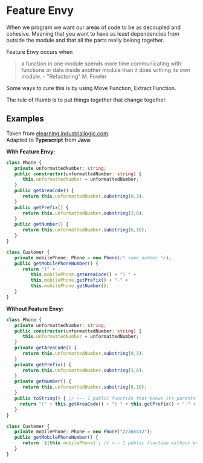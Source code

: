 # Feature Envy

When we program we want our areas of code to be as decoupled and cohesive. Meaning that you want to have as least dependencies from outside the module and that all the parts really belong together.

Feature Envy occurs when
> a function in one module spends more time communicating with functions or data inside another module than it does withing its own module. - "Refactoring" M. Fowler

Some ways to cure this is by using Move Function, Extract Function.

The rule of thumb is to put things together that change together.

## Examples

Taken from [elearning.industriallogic.com](https://elearning.industriallogic.com/gh/submit?Action=PageAction&album=recognizingSmells&path=recognizingSmells/featureEnvy/featureEnvyExample&devLanguage=Java).<br/>Adapted to **Typescript** from **Java**:

**With Feature Envy:**
```typescript
class Phone {
   private unformattedNumber: string;
   public constructor(unformattedNumber: string) {
      this.unformattedNumber = unformattedNumber;
   }
   public getAreaCode() {
      return this.unformattedNumber.substring(0,3);
   }
   public getPrefix() {
      return this.unformattedNumber.substring(3,6);
   }
   public getNumber() {
      return this.unformattedNumber.substring(6,10);
   }
}

class Customer {
   private mobilePhone: Phone = new Phone(/* some number */);
   public getMobilePhoneNumber() {
      return "(" +
         this.mobilePhone.getAreaCode() + ") " +
         this.mobilePhone.getPrefix() + "-" +
         this.mobilePhone.getNumber();
   }
}
```

**Without Feature Envy:**
```typescript
class Phone {
   private unformattedNumber: string;
   public constructor(unformattedNumber: string) {
      this.unformattedNumber = unformattedNumber;
   }
   private getAreaCode() {
      return this.unformattedNumber.substring(0,3);
   }
   private getPrefix() {
      return this.unformattedNumber.substring(3,6);
   }
   private getNumber() {
      return this.unformattedNumber.substring(6,10);
   }
   public toString() { // <-- 1 public function that knows its parents interface
     return "(" + this.getAreaCode() + ") " + this.getPrefix() + "-" + this.getNumber();
   }
}

class Customer {
   private mobilePhone: Phone = new Phone("22365412");
   public getMobilePhoneNumber() {
      return `${this.mobilePhone}`; // <-- 1 public function without exposing inner API of Phone
   }
}
```

